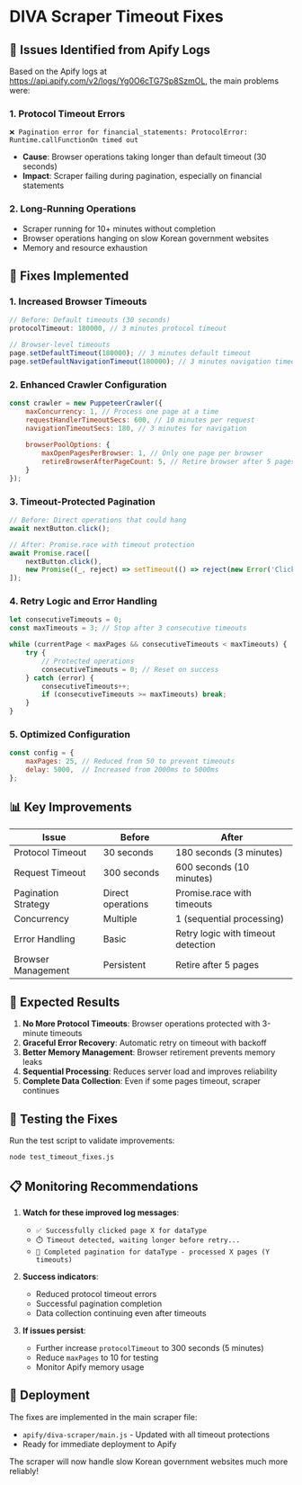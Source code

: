 # DIVA Scraper Timeout Fixes

## 🚨 Issues Identified from Apify Logs

Based on the Apify logs at https://api.apify.com/v2/logs/Yg0O6cTG7Sp8SzmOL, the main problems were:

### 1. Protocol Timeout Errors
```
❌ Pagination error for financial_statements: ProtocolError: Runtime.callFunctionOn timed out
```
- **Cause**: Browser operations taking longer than default timeout (30 seconds)
- **Impact**: Scraper failing during pagination, especially on financial statements

### 2. Long-Running Operations
- Scraper running for 10+ minutes without completion
- Browser operations hanging on slow Korean government websites
- Memory and resource exhaustion

## 🔧 Fixes Implemented

### 1. **Increased Browser Timeouts**
```javascript
// Before: Default timeouts (30 seconds)
protocolTimeout: 180000, // 3 minutes protocol timeout

// Browser-level timeouts
page.setDefaultTimeout(180000); // 3 minutes default timeout
page.setDefaultNavigationTimeout(180000); // 3 minutes navigation timeout
```

### 2. **Enhanced Crawler Configuration**
```javascript
const crawler = new PuppeteerCrawler({
    maxConcurrency: 1, // Process one page at a time
    requestHandlerTimeoutSecs: 600, // 10 minutes per request
    navigationTimeoutSecs: 180, // 3 minutes for navigation
    
    browserPoolOptions: {
        maxOpenPagesPerBrowser: 1, // Only one page per browser
        retireBrowserAfterPageCount: 5, // Retire browser after 5 pages
    }
});
```

### 3. **Timeout-Protected Pagination**
```javascript
// Before: Direct operations that could hang
await nextButton.click();

// After: Promise.race with timeout protection
await Promise.race([
    nextButton.click(),
    new Promise((_, reject) => setTimeout(() => reject(new Error('Click timeout')), 10000))
]);
```

### 4. **Retry Logic and Error Handling**
```javascript
let consecutiveTimeouts = 0;
const maxTimeouts = 3; // Stop after 3 consecutive timeouts

while (currentPage < maxPages && consecutiveTimeouts < maxTimeouts) {
    try {
        // Protected operations
        consecutiveTimeouts = 0; // Reset on success
    } catch (error) {
        consecutiveTimeouts++;
        if (consecutiveTimeouts >= maxTimeouts) break;
    }
}
```

### 5. **Optimized Configuration**
```javascript
const config = {
    maxPages: 25, // Reduced from 50 to prevent timeouts
    delay: 5000,  // Increased from 2000ms to 5000ms
};
```

## 📊 Key Improvements

| Issue | Before | After |
|-------|--------|-------|
| Protocol Timeout | 30 seconds | 180 seconds (3 minutes) |
| Request Timeout | 300 seconds | 600 seconds (10 minutes) |
| Pagination Strategy | Direct operations | Promise.race with timeouts |
| Concurrency | Multiple | 1 (sequential processing) |
| Error Handling | Basic | Retry logic with timeout detection |
| Browser Management | Persistent | Retire after 5 pages |

## 🎯 Expected Results

1. **No More Protocol Timeouts**: Browser operations protected with 3-minute timeouts
2. **Graceful Error Recovery**: Automatic retry on timeout with backoff
3. **Better Memory Management**: Browser retirement prevents memory leaks
4. **Sequential Processing**: Reduces server load and improves reliability
5. **Complete Data Collection**: Even if some pages timeout, scraper continues

## 🚀 Testing the Fixes

Run the test script to validate improvements:

```bash
node test_timeout_fixes.js
```

## 📋 Monitoring Recommendations

1. **Watch for these improved log messages**:
   - `✅ Successfully clicked page X for dataType`
   - `⏱️ Timeout detected, waiting longer before retry...`
   - `📄 Completed pagination for dataType - processed X pages (Y timeouts)`

2. **Success indicators**:
   - Reduced protocol timeout errors
   - Successful pagination completion
   - Data collection continuing even after timeouts

3. **If issues persist**:
   - Further increase `protocolTimeout` to 300 seconds (5 minutes)
   - Reduce `maxPages` to 10 for testing
   - Monitor Apify memory usage

## 🔄 Deployment

The fixes are implemented in the main scraper file:
- `apify/diva-scraper/main.js` - Updated with all timeout protections
- Ready for immediate deployment to Apify

The scraper will now handle slow Korean government websites much more reliably! 